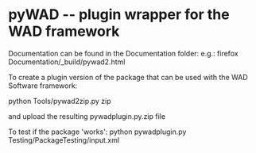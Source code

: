 pyWAD -- plugin wrapper for the WAD framework
=============================================

Documentation can be found in the Documentation folder:
e.g.: firefox Documentation/_build/pywad2.html

To create a plugin version of the package that can be used with the WAD Software framework:

python Tools/pywad2zip.py zip

and upload the resulting pywadplugin.py.zip file

To test if the package 'works':
python pywadplugin.py Testing/PackageTesting/input.xml

